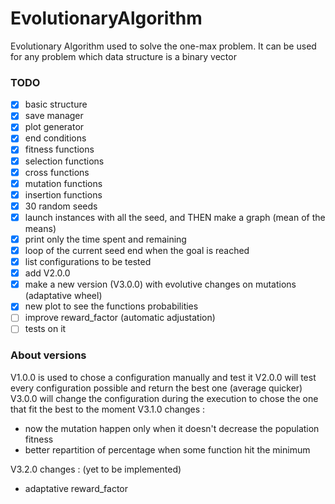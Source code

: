 # EvolutionaryAlgorithm
Evolutionary Algorithm used to solve the one-max problem. It can be used for any problem which data structure is a binary vector

### TODO
 - [x] basic structure
 - [x] save manager
 - [x] plot generator
 - [x] end conditions
 - [x] fitness functions
 - [x] selection functions
 - [x] cross functions
 - [x] mutation functions
 - [x] insertion functions
 - [x] 30 random seeds
 - [x] launch instances with all the seed, and THEN make a graph (mean of the means)
 - [x] print only the time spent and remaining
 - [x] loop of the current seed end when the goal is reached
 - [x] list configurations to be tested
 - [x] add V2.0.0
 - [x] make a new version (V3.0.0) with evolutive changes on mutations (adaptative wheel)
 - [x] new plot to see the functions probabilities
 - [ ] improve reward_factor (automatic adjustation)
 - [ ] tests on it

 ### About versions

 V1.0.0 is used to chose a configuration manually and test it
 V2.0.0 will test every configuration possible and return the best one (average quicker)
 V3.0.0 will change the configuration during the execution to chose the one that fit the best to the moment
 V3.1.0 changes : 
 - now the mutation happen only when it doesn't decrease the population fitness
 - better repartition of percentage when some function hit the minimum

 V3.2.0 changes : (yet to be implemented)
 - adaptative reward_factor